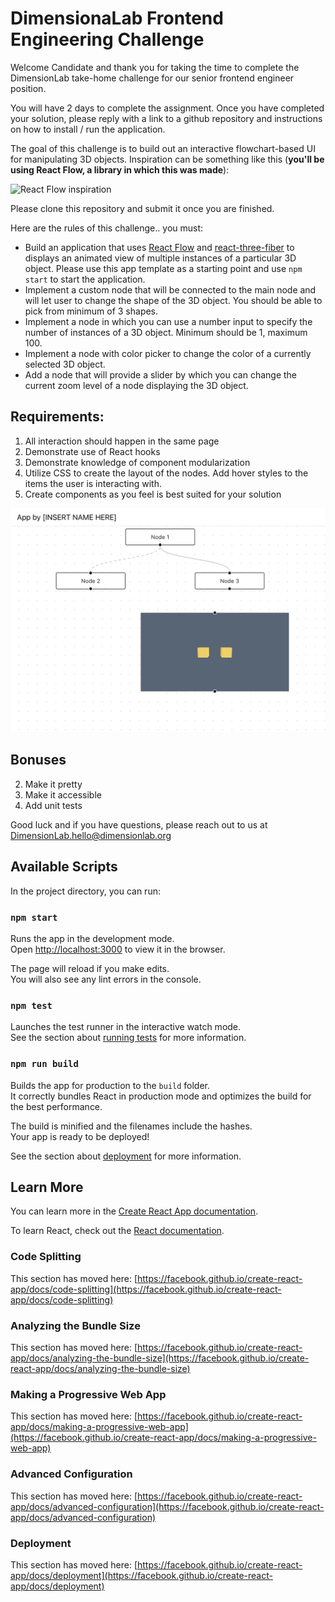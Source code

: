 # DimensionaLab Frontend Engineering Challenge

Welcome Candidate and thank you for taking the time to complete the DimensionLab take-home challenge for our senior frontend engineer position.

You will have 2 days to complete the assignment. Once you have completed your solution, please reply with a link to a github repository and instructions on how to install / run the application.

The goal of this challenge is to build out an interactive flowchart-based UI for manipulating 3D objects. Inspiration can be something like this (**you'll be using React Flow, a library in which this was made**): 

![React Flow inspiration](src/reactflow-banner.gif?raw=true "React Flow inspiration")

Please clone this repository and submit it once you are finished.

Here are the rules of this challenge.. you must:

- Build an application that uses [React Flow](https://github.com/wbkd/react-flow) and [react-three-fiber](https://github.com/pmndrs/react-three-fiber) to displays an animated view of multiple instances of a particular 3D object. Please use this app template as a starting point and use `npm start` to start the application.
- Implement a custom node that will be connected to the main node and will let user to change the shape of the 3D object. You should be able to pick from minimum of 3 shapes.
- Implement a node in which you can use a number input to specify the number of instances of a 3D object. Minimum should be 1, maximum 100.
- Implement a node with color picker to change the color of a currently selected 3D object.
- Add a node that will provide a slider by which you can change the current zoom level of a node displaying the 3D object.

## Requirements:
 1) All interaction should happen in the same page
 2) Demonstrate use of React hooks
 3) Demonstrate knowledge of component modularization
 4) Utilize CSS to create the layout of the nodes. Add hover styles to the items the user is interacting with.
 5) Create components as you feel is best suited for your solution

![App starter template](src/app-template.png?raw=true "App starter template")

## Bonuses
2) Make it pretty
3) Make it accessible
4) Add unit tests

  Good luck and if you have questions, please reach out to us at DimensionLab.hello@dimensionlab.org

## Available Scripts

In the project directory, you can run:

### `npm start`

Runs the app in the development mode.\
Open [http://localhost:3000](http://localhost:3000) to view it in the browser.

The page will reload if you make edits.\
You will also see any lint errors in the console.

### `npm test`

Launches the test runner in the interactive watch mode.\
See the section about [running tests](https://facebook.github.io/create-react-app/docs/running-tests) for more information.

### `npm run build`

Builds the app for production to the `build` folder.\
It correctly bundles React in production mode and optimizes the build for the best performance.

The build is minified and the filenames include the hashes.\
Your app is ready to be deployed!

See the section about [deployment](https://facebook.github.io/create-react-app/docs/deployment) for more information.

## Learn More

You can learn more in the [Create React App documentation](https://facebook.github.io/create-react-app/docs/getting-started).

To learn React, check out the [React documentation](https://reactjs.org/).

### Code Splitting

This section has moved here: [https://facebook.github.io/create-react-app/docs/code-splitting](https://facebook.github.io/create-react-app/docs/code-splitting)

### Analyzing the Bundle Size

This section has moved here: [https://facebook.github.io/create-react-app/docs/analyzing-the-bundle-size](https://facebook.github.io/create-react-app/docs/analyzing-the-bundle-size)

### Making a Progressive Web App

This section has moved here: [https://facebook.github.io/create-react-app/docs/making-a-progressive-web-app](https://facebook.github.io/create-react-app/docs/making-a-progressive-web-app)

### Advanced Configuration

This section has moved here: [https://facebook.github.io/create-react-app/docs/advanced-configuration](https://facebook.github.io/create-react-app/docs/advanced-configuration)

### Deployment

This section has moved here: [https://facebook.github.io/create-react-app/docs/deployment](https://facebook.github.io/create-react-app/docs/deployment)
